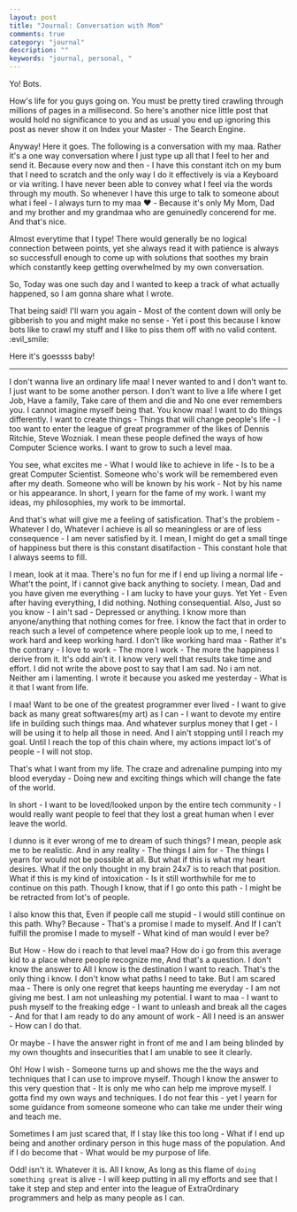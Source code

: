 ```yaml
---
layout: post
title: "Journal: Conversation with Mom"
comments: true
category: "journal"
description: ""
keywords: "journal, personal, "
---
```

Yo! Bots.

How's life for you guys going on. You must be pretty tired crawling through
millions of pages in a millisecond. So here's another nice little post that
would hold no significance to you and as usual you end up ignoring this post
as never show it on Index your Master - The Search Engine.

Anyway! Here it goes. The following is a conversation with my maa. Rather it's a
one way conversation where I just type up all that I feel to her and send it.
Because every now and then - I have this constant itch on my bum that I need to
scratch and the only way I do it effectively is via a Keyboard or via writing.
I have never been able to convey what I feel via the words through my mouth.
So whenever I have this urge to talk to someone about what i feel - I always
turn to my maa :heart: - Because it's only My Mom, Dad and my brother and my
grandmaa who are genuinedly concerend for me. And that's nice.

Almost everytime that I type! There would generally be no logical connection
between points, yet she always read it with patience is always so successfull
enough to come up with solutions that soothes my brain which constantly keep
getting overwhelmed by my own conversation.

So, Today was one such day and I wanted to keep a track of what actually happened, so I am gonna share what I wrote.

That being said! I'll warn you again - Most of the content down will only be 
gibberish to you and might make no sense - Yet i post this because I know bots
like to crawl my stuff and I like to piss them off with no valid content.
:evil_smile:

Here it's goessss baby!

-----

I don't wanna live an ordinary life maa! I never wanted to and I don't want to. I just want to be some another person. I don't want to live a life where I get Job, Have a family, Take care of them and die and No one ever remembers you. I cannot imagine myself being that. You know maa! I want to do things differently. I want to create things - Things that will change people's life - I too want to enter the league of great programmer of the likes of Dennis Ritchie, Steve Wozniak. I mean these people defined the ways of how Computer Science works. I want to grow to such a level maa.

You see, what excites me - What I would like to achieve in life - Is to be a great Computer Scientist. Someone who's work will be remembered even after my death. Someone who will be known by his work - Not by his name or his appearance. In short, I yearn for the fame of my work. I want my ideas, my philosophies, my work to be immortal. 

And that's what will give me a feeling of satisfication. That's the problem - Whatever I do, Whatever I achieve is all so meaningless or are of less consequence - I am never satisfied by it. I mean, I might do get a small tinge of happiness but there is this constant disatifaction - This constant hole that I always seems to fill.

I mean, look at it maa. There's no fun for me if I end up living a normal life - What't the point, If i cannot give back anything to society. I mean, Dad and you have given me everything - I am lucky to have your guys. Yet Yet - Even after having everything, I did nothing. Nothing consequential.
Also, Just so you know - I ain't sad - Depressed or anything. I know more than anyone/anything that nothing comes for free. I know the fact that in order to reach such a level of competence where people look up to me, I need to work hard and keep working hard. I don't like working hard maa - Rather it's the contrary - I love to work - The more I work - The more the happiness I derive from it. It's odd ain't it. I know very well that results take time and effort. I did not write the above post to say that I am sad. No i am not. Neither am i lamenting. I wrote it because you asked me yesterday - What is it that I want from life.

I maa! Want to be one of the greatest programmer ever lived - I want to give back as many great softwares(my art) as I can - I want to devote my entire life in building such things maa. And whatever surplus money that I get - I will be using it to help all those in need. And I ain't stopping until I reach my goal. Until I reach the top of this chain where, my actions impact lot's of people - I will not stop.

That's what I want from my life. The craze and adrenaline pumping into my blood everyday - Doing new and exciting things which will change the fate of the world.

In short - I want to be loved/looked unpon by the entire tech community - I would really want people to feel that they lost a great human when I ever leave the world.

I dunno is it ever wrong of me to dream of such things? I mean, people ask me to be realistic. And in any reality - The things I aim for - The things I yearn for would not be possible at all. But what if this is what my heart desires. What if the only thought in my brain 24x7 is to reach that position. What if this is my kind of intoxication - Is it still worthwhile for me to continue on this path. Though I know, that if I go onto this path - I might be be retracted from lot's of people.

I also know this that, Even if people call me stupid - I would still continue on this path. Why? Because - That's a promise I made to myself. And If I can't fulfill the promise I made to myself - What kind of man would I ever be?

But How - How do i reach to that level maa? How do i go from this average kid to a place where people recognize me, And that's a question.
I don't know the answer to All I know is the destination I want to reach. That's the only thing i know. I don't know what paths I need to take.
But I am scared maa - There is only one regret that keeps haunting me everyday - I am not giving me best. I am not unleashing my potential.
I want to maa - I want to push myself to the freaking edge - I want to unleash and break all the cages - And for that I am ready to do any amount of work - All I need is an answer - How can I do that. 

Or maybe - I have the answer right in front of me and I am being blinded by my own thoughts and insecurities that I am unable to see it clearly.

Oh! How I wish - Someone turns up and shows me the the ways and techniques that I can use to improve myself. Though I know the answer to this very question
that - It is only me who can help me improve myself. I gotta find my own ways and techniques. I do not fear this - yet I yearn for some guidance from someone
someone who can take me under their wing and teach me.

Sometimes I am just scared that, If I stay like this too long - What if I end up being and another ordinary person in this huge mass of the population. And if
I do become that - What would be my purpose of life. 

Odd! isn't it. Whatever it is. All I know, As long as this flame of `doing something great` is alive - I will keep putting in all my efforts and see that I
take it step and step and enter into the league of ExtraOrdinary programmers and help as many people as I can.